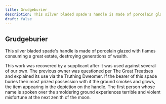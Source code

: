 ```yaml
---
title: Grudgeburier
description: This silver bladed spade's handle is made of porcelain glazed with flames consuming a great estate, destroying generations of wealth....
draft: false
---
```


## Grudgeburier

This silver bladed spade's handle is made of porcelain glazed with flames consuming a great estate, destroying generations of wealth.

This work was recovered by a supplicant after it was used against several of our own. The previous owner was questioned per The Great Treatises and explained its use via the Truthing Dweomer. If the bearer of this spade buries their most prized possession with it the ground smokes and glows, the item appearing in the depiction on the handle. The first person whose name is spoken over the smoldering ground experiences terrible and violent misfortune at the next zenith of the moon.
